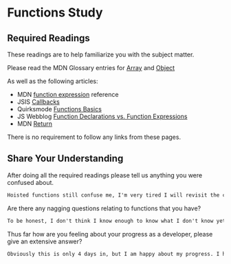 # Functions Study

## Required Readings

These readings are to help familiarize you with the subject matter.

Please read the MDN Glossary entries for [Array](https://developer.mozilla.org/en-US/docs/Glossary/array) and [Object](https://developer.mozilla.org/en-US/docs/Glossary/Object)

As well as the following articles:

-   MDN [function expression](https://developer.mozilla.org/en-US/docs/Web/JavaScript/Reference/Operators/function) reference
-   JSIS [Callbacks](http://javascriptissexy.com/understand-javascript-callback-functions-and-use-them/)
-   Quirksmode [Functions Basics](http://www.quirksmode.org/js/function.html)
-   JS Webblog [Function Declarations vs. Function Expressions](https://javascriptweblog.wordpress.com/2010/07/06/function-declarations-vs-function-expressions/)
-   MDN [Return](https://developer.mozilla.org/en-US/docs/Web/JavaScript/Reference/Statements/return)

There is no requirement to follow any links from these pages.

## Share Your Understanding

After doing all the required readings please tell us anything you were confused about.

```md
Hoisted functions still confuse me, I'm very tired I will revisit the concept with a fresh mind tomorrow.
```

Are there any nagging questions relating to functions that you have?

```md
To be honest, I don't think I know enough to know what I don't know yet - or even to know whether what I know is correct. However the reading seemed to make sense to me as I read it, but I am not confident I could reproduce the knowledge when asked.
```

Thus far how are you feeling about your progress as a developer, please give
an extensive answer?

```md
Obviously this is only 4 days in, but I am happy about my progress. I hardly understood anything about programming on Monday and here I am on Thursday trying to figure out concepts that may as well have been an alien language last Sunday. I am not happy with how the diagnostic went this morning, or my inability to even start the boggle challenge. However getting to that understanding does not feel impossible, and I am looking forward to the weekend to have time to go over what we have learned this week. 
```
